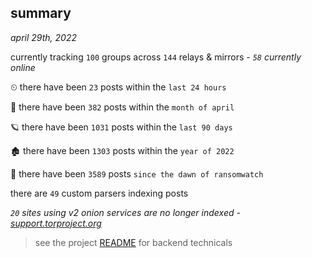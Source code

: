 
## summary
_april 29th, 2022_

currently tracking `100` groups across `144` relays & mirrors - _`58` currently online_

⏲ there have been `23` posts within the `last 24 hours`

🦈 there have been `382` posts within the `month of april`

🪐 there have been `1031` posts within the `last 90 days`

🏚 there have been `1303` posts within the `year of 2022`

🦕 there have been `3589` posts `since the dawn of ransomwatch`

there are `49` custom parsers indexing posts

_`20` sites using v2 onion services are no longer indexed - [support.torproject.org](https://support.torproject.org/onionservices/v2-deprecation/)_

> see the project [README](https://github.com/thetanz/ransomwatch#ransomwatch--) for backend technicals
